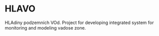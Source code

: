 # HLAVO
HLAdiny podzemních VOd. Project for developing integrated system for monitoring and modeling vadose zone.
